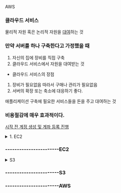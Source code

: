 <summary> AWS </summary>
<div markdown="1">  

### 클라우드 서비스
물리적 자원 혹은 논리적 자원을 <u> 대여</u>하는 것

### 만약 서버를 하나 구축한다고 가정했을 때 
1. 자신의 집에 장비를 직접 구축
2. 클라우드 서비스에서 자원을 대여받는 것  
- 클라우드 서비스의 장점
1. 장비가 필요없음 따라서 구매나 관리가 필요없음
2. 서버의 확장 또는 축소에 대응하기 좋다.

애플리케이션 구축에 필요한 서비스들을 돈을 주고 대여하는 것 
### 비용절감에 매우 효과적이다.

<u>시작 전 계정 생성 및 계좌 등록 진행</u>

<details>
<summary> 1. EC2 </summary>
<div markdown="1">

Elastic Compute Cloud의 약자이며
<u>물리적인 자원</u>을 대여해주는 것

### 특징 
- 원하는 만큼 CPU ,디스크 등 자원을 선택하여 대여할 수 있음
- 여러가지 OS 선택이 가능하다.

### EC2 요금

- 온디맨드 : 쓰는만큼 돈을 내는 것
운영체제와 지역에 따라 금액이 달라지니 확인 필
- 인터넷에서 Amazon EC2로 데이터 전송 시 무료
- Amazon EC2에서 인터넷으로 데이터 전송 시 1GB/월 무료 이후 참고
- 저장공간 , 고정IP등 추가적인 요금 확인

### EC2의 자원 생성

##### <u>인스턴스 1개가 컴퓨터 1개라고 생각</u>
##### 프리 티어 사용가능으로 셋팅

1. AWS 웹 브라우저 접속 후 <u>아시아 태평양(서울)로 지역설정</u> 
2. 서비스에서 EC2를 찾은 후 인스턴스 탭에서 인스턴스 시작 클릭
- Quick start -> Amazon Linux(OS)로 선택
- 키 페어 설정 저장 된 파일을 잘 보관해야 함
- 나머지 기본 값으로 진행 

### EC2의 어플 배포

Node.js 어플

1. 생성한 인스턴스 우측 하단에  <u> Iv4 퍼블릭 IP주소</u>를 복사
2. 터미널 실행
- 다운로드 받은 keypair가 있는 폴더로 이동
```
chmod 400 testKey.pem
```
- 위 명령어로 400권한으로 조정
#####  원격 제어

```
ssh -i testKey.pem ec2-user@13.124.89.173
```
- ssh -i 키페어파일 ec2-user@IV4 퍼블릭 IP
- 이후 등록 확인 메시지 yes 입력

3. NVM(Node Version Manager).sh 설치

[Github_link]('https://github.com/nvm-sh/nvm/blob/master/README.md')
```
curl -o- https://raw.githubusercontent.com/nvm-sh/nvm/v0.39.1/install.sh | bash
```
- ssh 터미널 창에서 아래 명령어로 설치

```
export NVM_DIR="$([ -z "${XDG_CONFIG_HOME-}" ] && printf %s "${HOME}/.nvm" || printf %s "${XDG_CONFIG_HOME}/nvm")"
[ -s "$NVM_DIR/nvm.sh" ] && \. "$NVM_DIR/nvm.sh" # This loads nvm
```
- 환경변수 설정

```
nvm install --lts
```
- --lts (안정적인 버전 사용)을 사용하여 노드 다운로드

```
nvm use --lts
```
- 위 명령어로 --lts 버전으로 스위칭

4. App 폴더 생성
```
mkdir App
cd App
```

5. Express 패키지 설치

```
npm i -S express
```

6. Node.js 앱 생성
 
```
vi index.js
```
- vi 편집기를 이용하여 다음 코드 작성

```Javascript
const express = require('express')
const app = express()

app.get('', async (req, res) => {
    res.send("Hello World\n")
})

app.listen(3000, () =>{
    console.log("App is listening 3000 port")
})
```
- esc -> :wq로 저장 후 닫기

```
node index.js 
```
- index.js 파일 실행 후 확인

7. 동일 인스턴스 내 Get 요청 보내기

- 위 2번 과정 중 ssh명령어를 이용하여 추가로 동일한 인스턴스 접근 (터미널 2개)

```
curl http://localhost:3000
```
- 위 명령어로 인스턴스 내 로컬호스트 get요청 후 Hello World 결과 확인

8. 외부에서 Get 요청

-  AWS 인스터스 화면에서 
    - 인스턴스 설명 -> 자신의 보안그룹 선택
- 인바운드 규칙 편집
    - 규칙 추가
    - 3000포트 추가
    - 0.0.0.0/0
    - 설명 : node.js 
    - 규칙 저장
### 전세계에 3000포트 개방

- 자신의 퍼블릭 IP 13.124.89.173:3000으로 확인

### EC2 자원 삭제

1. keypair.pem파일 삭제
2. 아마존 콘솔 -> 인스턴스 종료
3. 추가적으로 만든 보안그룹이 있다면 삭제
- 인스턴스가 종료된 이후에 삭제가 가능
4. EC2 대시보드  -> 삭제 확인
- 바로 삭제되지 않고 어느정도 시간이 소요된 후 삭제가 될 수있다.



</div>
</details>

### -----------------------EC2 


<details>
<summary> S3 </summary>
<div markdown="1">

Simple Storage Service 

S3는 하드디스크와 같은 저장공간이라고 생각하면 된다.
보관뿐만아니라 파일 서버로도 사용이 가능하며 자동으로 유지 기능도 제공해준다.
CRUD (Create Read Update Delete)를 할 수 있도록!


### S3 목적
- 중요한 프로젝트에서 중요한 내용이 들어있는 중요한 파일을 안전하게 관리하기 위함

### S3 구성요소 3인방

1. Bucket 
- 하나의 프로젝트가 Bucket 
2. Folder
3. Object(File)
- S3에서는 File + 부가적인 정보를 Object라고 표현한다.
- 쉽게 Object = file이라고 생각하자


### S3 버킷(Bucket) 생성
- 버킷 만들기 후 이름을 만들고(중복 불가) 진행
- 버전 관라 : 수정된 과거 내용도 보관 (설정 X)
- 서버 액세스 로깅 : 웹서버로 이용시 접근 내용을 기록 (설정 X)
- 기본 암호화 : 파일을 업로드할 때 암호화된 상태로 보관 (설정 X)
- 퍼블릭 액세스 설정: 파일을 공개파일로 설정 
    - 새 퍼블릭 ACL 및 퍼블릭 객체 업로드 (체크 해제)
    - 퍼블릭 ACL을 통해 부여된 퍼블릭 액세스 권한 제거(체크 해제)
- 버킷만들기 
##### 수정 가능

### S3 폴더(Folder) 생성
- 버켓 -> 객체 탭 -> 폴더만들기
- 이름바꾸기는 어려움 

### S3 객체(Object) 생성
- 원하는 폴더 또는 파일을 드래그앤드랍
- 중요도/속도/안정성 등에 따라 비용이 달라진다 자신의 상황에 맞게 스토리지 클래스 설정
    - 스탠다드로 진행

#### 객체(Object) 공유
- 객체 클릭 후 객체 개요
    - 객체 URL로 공유
- 접근 거부 시 권한 변경 방법(1)
    - 객체 클릭 후 권한 
    - 객체 소유권 - ACL 활성화
    - ACL(액세스 제어 목록) 모든 사람(퍼블릭 액세스) 읽기 체크
- 접근 거부 시 권한 변경 방법(2)
    - 객체 클릭 후 우측 상단(객체 작업)
    - ACL을 사용하여 퍼블릭으로 설정 클릭



### S3 스토리지 클래스

- 스탠다드
    - 가장 많이 사용하며 잘 모른다면 사용
- 스탠다드 -IA
    - 수명이 길고 자주 액세스하지 않는 데이터 
- 단일 영역 -IA
    - 스탠다드 IA와 비슷하지만 중요하지 않은 데이터
- 중복 감소(권장 안함)
    - 권장 안함...
- Amazon Clacier
    - 영수증 등 보관만 하는 용도 (꺼내오는데 오랜시간이 걸림)
모든 클래스는 장.단점이 존재하며 자신한테 맞는 클래스를 정하는게 중요

- 저장공간, 사용, 전송 요금등이 다 다르다.
- 모든 데이터 수신은 무료이다. 송신은 요금표 참조
- 저장/GET/PUT에 따라 요금이 다름

</div>
</details>

### -----------------------S3

</div>
</details> 

### -----------------------AWS 